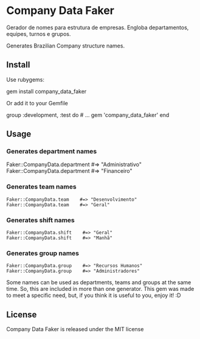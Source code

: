 # Company Data Faker

Gerador de nomes para estrutura de empresas. Engloba departamentos, equipes, turnos e grupos.

Generates Brazilian Company structure names.

## Install

Use rubygems:

  gem install company_data_faker
  
Or add it to your Gemfile

  group :development, :test do
    # ...
    gem 'company_data_faker'
  end

## Usage

### Generates department names

  Faker::CompanyData.department    #=> "Administrativo"
  Faker::CompanyData.department    #=> "Financeiro"

### Generates team names

    Faker::CompanyData.team    #=> "Desenvolvimento"
    Faker::CompanyData.team    #=> "Geral"

### Generates shift names

    Faker::CompanyData.shift    #=> "Geral"
    Faker::CompanyData.shift    #=> "Manhã"

### Generates group names

    Faker::CompanyData.group    #=> "Recursos Humanos"
    Faker::CompanyData.group    #=> "Administradores"

  Some names can be used as departments, teams and groups at the same time. So, this are included in more than one generator.
  This gem was made to meet a specific need, but, if you think it is useful to you, enjoy it! :D

## License

Company Data Faker is released under the MIT license